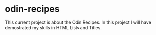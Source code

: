 # odin-recipes
This current project is about the Odin Recipes.
In this project I will have demostrated my skills in HTML Lists and Titles.